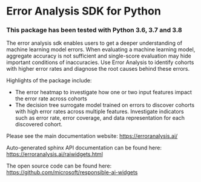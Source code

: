 # Error Analysis SDK for Python

### This package has been tested with Python 3.6, 3.7 and 3.8

The error analysis sdk enables users to get a deeper understanding of machine learning model errors. When evaluating a machine learning model, aggregate accuracy is not sufficient and single-score evaluation may hide important conditions of inaccuracies. Use Error Analysis to identify cohorts with higher error rates and diagnose the root causes behind these errors.

Highlights of the package include:

- The error heatmap to investigate how one or two input features impact the error rate across cohorts
- The decision tree surrogate model trained on errors to discover cohorts with high error rates across multiple features. Investigate indicators such as error rate, error coverage, and data representation for each discovered cohort.

Please see the main documentation website:
https://erroranalysis.ai/

Auto-generated sphinx API documentation can be found here:
https://erroranalysis.ai/raiwidgets.html

The open source code can be found here:
https://github.com/microsoft/responsible-ai-widgets

